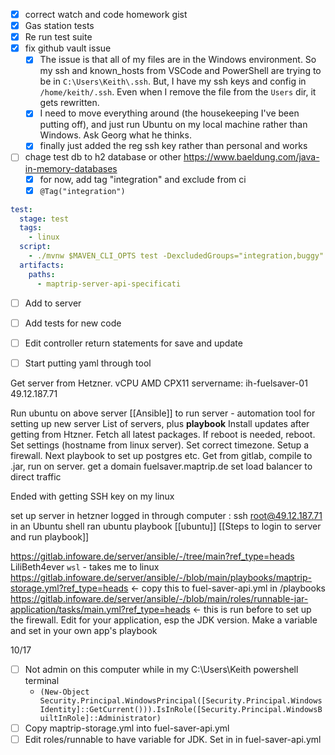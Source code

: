 - [x] correct watch and code homework gist
- [x] Gas station tests 
- [x] Re run test suite
- [x] fix github vault issue 
	- [x] The issue is that all of my files are in the Windows environment. So my ssh and known_hosts from VSCode and PowerShell are trying to be in `C:\Users\Keith\.ssh`. But, I have my ssh keys and config in `/home/keith/.ssh`. Even when I remove the file from the `Users` dir, it gets rewritten. 
	- [x] I need to move everything around (the housekeeping I've been putting off), and just run Ubuntu on my local machine rather than Windows. Ask Georg what he thinks. 
	- [x] finally just added the reg ssh key rather than personal and works
- [ ] chage test db to h2 database or other https://www.baeldung.com/java-in-memory-databases
	- [x] for now, add tag "integration" and exclude from ci
	- [x] `@Tag("integration")`

```yml
test:
  stage: test
  tags:
    - linux
  script:
    - ./mvnw $MAVEN_CLI_OPTS test -DexcludedGroups="integration,buggy"
  artifacts:
    paths:
      - maptrip-server-api-specificati
```
- [ ] Add to server

- [ ] Add tests for new code
- [ ] Edit controller return statements for save and update 
- [ ] Start putting yaml through tool

Get server from Hetzner. 
vCPU AMD CPX11
servername: ih-fuelsaver-01
49.12.187.71

Run ubuntu on above server
[[Ansible]] to run server - automation tool for setting up new server 
	List of servers, plus **playbook** 
	Install updates after getting from Htzner. Fetch all latest packages. If reboot is needed, reboot. Set settings (hostname from linux server). Set correct timezone. Setup a firewall. 
	Next playbook to set up postgres etc. 
	Get from gitlab, compile to .jar, run on server. 
get a domain fuelsaver.maptrip.de
set load balancer to direct traffic 

Ended with getting SSH key on my linux 

set up server in hetzner
logged in through computer : ssh root@49.12.187.71 in an Ubuntu shell
ran ubuntu playbook [[ubuntu]] [[Steps to login to server and run playbook]]

https://gitlab.infoware.de/server/ansible/-/tree/main?ref_type=heads 
LiliBeth4ever
 `wsl` - takes me to linux 
https://gitlab.infoware.de/server/ansible/-/blob/main/playbooks/maptrip-storage.yml?ref_type=heads <- copy this to fuel-saver-api.yml in /playbooks
https://gitlab.infoware.de/server/ansible/-/blob/main/roles/runnable-jar-application/tasks/main.yml?ref_type=heads <- this is run before to set up the firewall. Edit for your application, esp the JDK version. Make a variable and set in your own app's playbook 

10/17 
- [ ] Not admin on this computer while in my C:\Users\Keith powershell terminal
	- `(New-Object Security.Principal.WindowsPrincipal([Security.Principal.WindowsIdentity]::GetCurrent())).IsInRole([Security.Principal.WindowsBuiltInRole]::Administrator)`
- [ ] Copy maptrip-storage.yml into fuel-saver-api.yml
- [ ] Edit roles/runnable to have variable for JDK. Set in in fuel-saver-api.yml